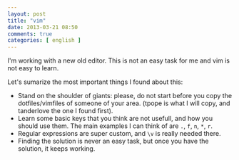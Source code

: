 ```yaml
---
layout: post
title: "vim"
date: 2013-03-21 08:50
comments: true
categories: [ english ]
---
```


I'm working with a new old editor. This is not an easy task for me and vim is
not easy to learn.

Let's sumarize the most important things I found about this:

- Stand on the shoulder of giants: please, do not start before you copy the
  dotfiles/vimfiles of someone of your area. (tpope is what I will copy, and
  tanderlove the one I found first).
- Learn some basic keys that you think are not usefull, and how you should use
  them. The main examples I can think of are `.`, `f`, `n`, `*`, `r`.
- Regular expressions are super custom, and `\v` is really needed there.
- Finding the solution is never an easy task, but once you have the solution,
  it keeps working.
